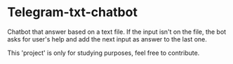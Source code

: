 # Telegram-txt-chatbot

Chatbot that answer based on a text file.
If the input isn't on the file, the bot asks for user's help and add the next input as answer to the last one.

This 'project' is only for studying purposes, feel free to contribute.
